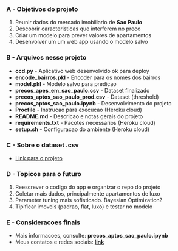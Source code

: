 ### A - Objetivos do projeto

1.   Reunir dados do mercado imobiliario de **Sao Paulo**
2.   Descobrir caracteristicas que interferem no preco
3.   Criar um modelo para prever valores de apartamentos
4.   Desenvolver um um web app usando o modelo salvo

### B - Arquivos nesse projeto

*   **ccd.py** - Aplicativo web desenvolvido ok para deploy
*   **encode_bairros.pkl** - Encoder para os nomes dos bairros
*   **model.pkl** - Modelo salvo para predicao
*   **precos_apes_em_sao_paulo.csv** - Dataset finalizado
*   **precos_aptos_sao_paulo_prod.csv** - Dataset (threshold)
*   **precos_aptos_sao_paulo.ipynb** - Desenvolvimento do projeto
*   **Procfile** - Instrucao para execucao (Heroku cloud)
*   **README.md** - Descricao e notas gerais do projeto 
*   **requirements.txt** - Pacotes necessarios (Heroku cloud)
*   **setup.sh** - Configuracao do ambiente (Heroku cloud)

### C - Sobre o dataset .csv

*   [Link para o projeto](https://www.kaggle.com/felipecabueno/apartment-prices-in-sao-paulo-br-2020)

### D - Topicos para o futuro

1.   Reescrever o codigo do app e organizar o repo do projeto
2.   Coletar mais dados, principalmente apartamentos de luxo
3.   Parameter tuning mais sofisticado. Bayesian Optimization?
4.   Tipificar imoveis (padrao, flat, luxo) e testar no modelo

### E - Consideracoes finais

*   Mais informacoes, consulte: **precos_aptos_sao_paulo.ipynb**
*   Meus contatos e redes sociais: **[link](https://www.felipebueno.site)**
